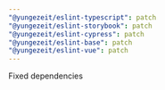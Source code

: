 ```yaml
---
"@yungezeit/eslint-typescript": patch
"@yungezeit/eslint-storybook": patch
"@yungezeit/eslint-cypress": patch
"@yungezeit/eslint-base": patch
"@yungezeit/eslint-vue": patch
---
```


Fixed dependencies
